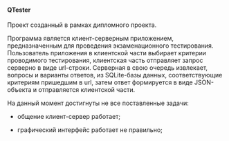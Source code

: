 #### QTester

Проект созданный в рамках дипломного проекта.

Программа является клиент-серверным приложением, предназначенным для проведения экзаменационного тестирования.
Пользователь приложения в клиентской части выбирает критерии проводимого тестирования, клиентская часть отправляет запрос серверно в виде url-строки. Серверная в свою очередь извлекает, вопросы и варианты ответов, из SQLite-базы данных, соответствующие критериям пришедшим в url, затем ответ формируется в виде JSON-объекта и отправляется клиентской части.

На данный момент достигнуты не все поставленные задачи:
+ общение клиент-сервер работает;

- графический интерфейс работает не правильно;
